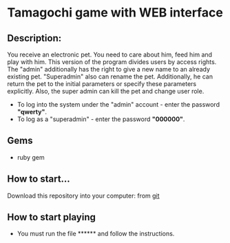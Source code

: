 # **Tamagochi game with WEB interface**

## Description:

You receive an electronic pet. You need to care about him, feed him and play with him. 
This version of the program divides users by access rights. 
The "admin" additionally has the right to give a new name to an already existing pet. 
"Superadmin" also can rename the pet. 
Additionally, he can return the pet to the initial parameters or specify these parameters explicitly. 
Also, the super admin can kill the pet and change user role. 
- To log into the system under the "admin" account - enter the password **"qwerty"**. 
- To log as a "superadmin" - enter the password **"000000"**.

## Gems

- ruby gem

## How to start...

Download this repository into your computer:
from [git](https://github.com/IceBearGit/RubyHW/)



## How to start playing

- You must run the file ****** and follow the instructions.